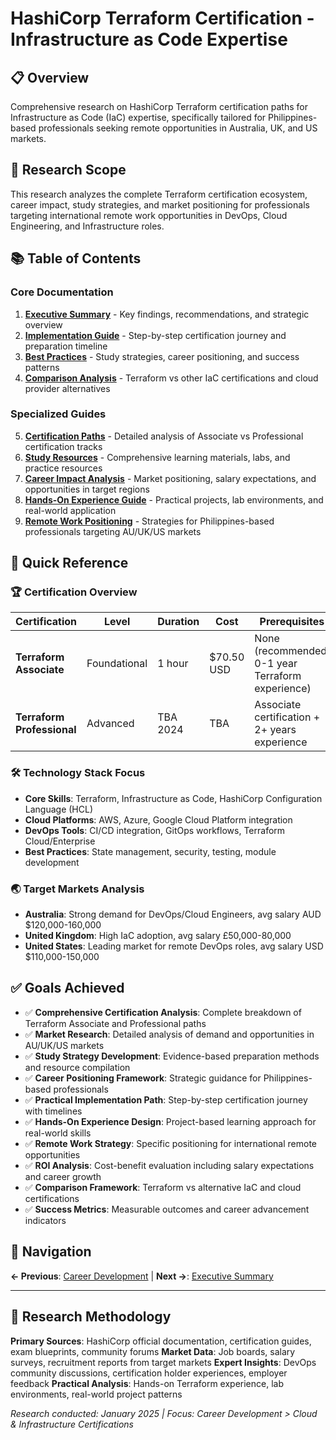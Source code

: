 # HashiCorp Terraform Certification - Infrastructure as Code Expertise

## 📋 Overview

Comprehensive research on HashiCorp Terraform certification paths for Infrastructure as Code (IaC) expertise, specifically tailored for Philippines-based professionals seeking remote opportunities in Australia, UK, and US markets.

## 🎯 Research Scope

This research analyzes the complete Terraform certification ecosystem, career impact, study strategies, and market positioning for professionals targeting international remote work opportunities in DevOps, Cloud Engineering, and Infrastructure roles.

## 📚 Table of Contents

### Core Documentation
1. **[Executive Summary](./executive-summary.md)** - Key findings, recommendations, and strategic overview
2. **[Implementation Guide](./implementation-guide.md)** - Step-by-step certification journey and preparation timeline
3. **[Best Practices](./best-practices.md)** - Study strategies, career positioning, and success patterns
4. **[Comparison Analysis](./comparison-analysis.md)** - Terraform vs other IaC certifications and cloud provider alternatives

### Specialized Guides
5. **[Certification Paths](./certification-paths.md)** - Detailed analysis of Associate vs Professional certification tracks
6. **[Study Resources](./study-resources.md)** - Comprehensive learning materials, labs, and practice resources
7. **[Career Impact Analysis](./career-impact-analysis.md)** - Market positioning, salary expectations, and opportunities in target regions
8. **[Hands-On Experience Guide](./hands-on-experience-guide.md)** - Practical projects, lab environments, and real-world application
9. **[Remote Work Positioning](./remote-work-positioning.md)** - Strategies for Philippines-based professionals targeting AU/UK/US markets

## 🚀 Quick Reference

### 🏆 Certification Overview
| Certification | Level | Duration | Cost | Prerequisites |
|---------------|-------|----------|------|---------------|
| **Terraform Associate** | Foundational | 1 hour | $70.50 USD | None (recommended: 0-1 year Terraform experience) |
| **Terraform Professional** | Advanced | TBA 2024 | TBA | Associate certification + 2+ years experience |

### 🛠️ Technology Stack Focus
- **Core Skills**: Terraform, Infrastructure as Code, HashiCorp Configuration Language (HCL)
- **Cloud Platforms**: AWS, Azure, Google Cloud Platform integration
- **DevOps Tools**: CI/CD integration, GitOps workflows, Terraform Cloud/Enterprise
- **Best Practices**: State management, security, testing, module development

### 🌏 Target Markets Analysis
- **Australia**: Strong demand for DevOps/Cloud Engineers, avg salary AUD $120,000-160,000
- **United Kingdom**: High IaC adoption, avg salary £50,000-80,000
- **United States**: Leading market for remote DevOps roles, avg salary USD $110,000-150,000

## ✅ Goals Achieved

- ✅ **Comprehensive Certification Analysis**: Complete breakdown of Terraform Associate and Professional paths
- ✅ **Market Research**: Detailed analysis of demand and opportunities in AU/UK/US markets
- ✅ **Study Strategy Development**: Evidence-based preparation methods and resource compilation
- ✅ **Career Positioning Framework**: Strategic guidance for Philippines-based professionals
- ✅ **Practical Implementation Path**: Step-by-step certification journey with timelines
- ✅ **Hands-On Experience Design**: Project-based learning approach for real-world skills
- ✅ **Remote Work Strategy**: Specific positioning for international remote opportunities
- ✅ **ROI Analysis**: Cost-benefit evaluation including salary expectations and career growth
- ✅ **Comparison Framework**: Terraform vs alternative IaC and cloud certifications
- ✅ **Success Metrics**: Measurable outcomes and career advancement indicators

## 🔗 Navigation

**← Previous**: [Career Development](../README.md) | **Next →**: [Executive Summary](./executive-summary.md)

---

## 📖 Research Methodology

**Primary Sources**: HashiCorp official documentation, certification guides, exam blueprints, community forums
**Market Data**: Job boards, salary surveys, recruitment reports from target markets
**Expert Insights**: DevOps community discussions, certification holder experiences, employer feedback
**Practical Analysis**: Hands-on Terraform experience, lab environments, real-world project patterns

*Research conducted: January 2025 | Focus: Career Development > Cloud & Infrastructure Certifications*